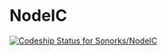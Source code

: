 # NodeIC
[ ![Codeship Status for Sonorks/NodeIC](https://app.codeship.com/projects/4cfab420-3db0-0136-ecdb-161825e9517a/status?branch=master)](https://app.codeship.com/projects/290703)

